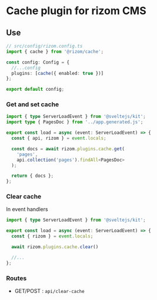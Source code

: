 # Cache plugin for rizom CMS

## Use

```ts
// src/config/rizom.config.ts
import { cache } from '@rizom/cache';

const config: Config = {
  //...config
  plugins: [cache({ enabled: true })]
};

export default config;
```

### Get and set cache
```ts
import { type ServerLoadEvent } from '@sveltejs/kit';
import type { PagesDoc } from '../app.generated.js';

export const load = async (event: ServerLoadEvent) => {
  const { api, rizom } = event.locals;

  const docs = await rizom.plugins.cache.get(
    'pages',
    api.collection('pages').findAll<PagesDoc>
  );

  return { docs };
};
```

### Clear cache
In event handlers
```ts
import { type ServerLoadEvent } from '@sveltejs/kit';

export const load = async (event: ServerLoadEvent) => {
  const { rizom } = event.locals;

  await rizom.plugins.cache.clear()

  //...
};
```

### Routes
- GET/POST : `api/clear-cache`
